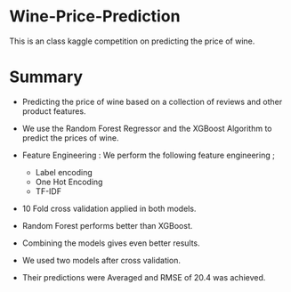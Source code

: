# Wine-Price-Prediction
This is an class kaggle  competition on predicting the price of wine.

# Summary

* Predicting the price of wine based on a collection of reviews and other
product features.

* We use the Random Forest Regressor and the XGBoost Algorithm to
 predict the prices of wine.
 
 * Feature Engineering : We perform the following feature engineering ;
 
   * Label encoding
   * One Hot Encoding
   * TF-IDF
   
* 10 Fold cross validation applied in both  models.

* Random Forest performs better than XGBoost.

* Combining the models gives even better results.
   
 
   
* We used two models  after cross validation. 

* Their predictions were Averaged and RMSE of 20.4 was achieved.
